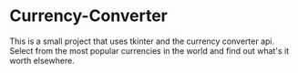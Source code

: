# Currency-Converter

This is a small project that uses tkinter and the currency converter api. Select from the most popular currencies in the world and find out what's it worth elsewhere. 
